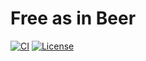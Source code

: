# Free as in Beer

[![CI](https://github.com/thombruce/freeasinbeer/actions/workflows/nuxtjs.yml/badge.svg?branch=main)](https://github.com/thombruce/freeasinbeer/actions/workflows/nuxtjs.yml?query=branch%3Amain)
[![License](https://img.shields.io/github/license/thombruce/freeasinbeer)](https://github.com/thombruce/freeasinbeer/blob/main/COPYING)
